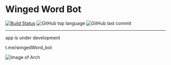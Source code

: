 # Winged Word Bot


[![Build Status](https://app.travis-ci.com//SlartiBartFast-art/cookingrecipes.svg?branch=master)](https://app.travis-ci.com//SlartiBartFast-art/cookingrecipes)
![GitHub top language](https://img.shields.io/github/languages/top/SlartiBartFast-art/cookingrecipes?logo=java&logoColor=red)
![GitHub last commit](https://img.shields.io/github/last-commit/SlartiBartFast-art/cookingrecipes?logo=github)

----------

app is under development

t.me/wingedWord_bot

![Image of Arch](https://github.com/SlartiBartFast-art/cookingrecipes/blob/master/image/Screenshot_3.jpg)